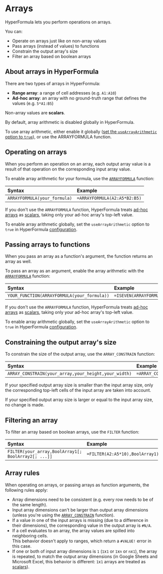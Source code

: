 # Arrays

HyperFormula lets you perform operations on arrays.

You can:
- Operate on arrays just like on non-array values
- Pass arrays (instead of values) to functions
- Constrain the output array's size
- Filter an array based on boolean arrays

## About arrays in HyperFormula

There are two types of arrays in HyperFormula:
* **Range array**: a range of cell addresses (e.g. `A1:A10`)
* **Ad-hoc array**: an array with no ground-truth range that defines the values (e.g. `5*A1:B5`)

Non-array values are **scalars**.

By default, array arithmetic is disabled globally in HyperFormula.

To use array arithmetic, either enable it globally ([set the `useArrayArithmetic` option to `true`](../api/interfaces/configparams.html#usearrayarithmetic)), or use the ARRAYFORMULA function.

## Operating on arrays

When you perform an operation on an array, each output array value is a result of that operation on the corresponding input array value.

To enable array arithmetic for your formula, use the [`ARRAYFORMULA`](built-in-functions.md#array-manipulation) function:

| Syntax | Example |
| :--- | :--- |
| `ARRAYFORMULA(your_formula)` | `=ARRAYFORMULA(A2:A5*B2:B5)` |

If you don't use the `ARRAYFORMULA` function, HyperFormula treats [ad-hoc arrays](#about-arrays-in-hyperformula) as [scalars](#about-arrays-in-hyperformula), taking only your ad-hoc array's top-left value.

To enable array arithmetic globally, set the `useArrayArithmetic` option to `true` in HyperFormula [configuration](../api/interfaces/configparams.html#usearrayarithmetic).

## Passing arrays to functions

When you pass an array as a function's argument, the function returns an array as well.

To pass an array as an argument, enable the array arithmetic with the [`ARRAYFORMULA`](built-in-functions.md#array-manipulation) function:

| Syntax | Example |
| :--- | :--- |
| `YOUR_FUNCTION(ARRAYFORMULA(your_formula))` | `=ISEVEN(ARRAYFORMULA(A2:A5*10))` |

If you don't use the `ARRAYFORMULA` function, HyperFormula treats [ad-hoc arrays](#about-arrays-in-hyperformula) as [scalars](#about-arrays-in-hyperformula), taking only your ad-hoc array's top-left value.

To enable array arithmetic globally, set the `useArrayArithmetic` option to `true` in HyperFormula [configuration](../api/interfaces/configparams.html#usearrayarithmetic).

## Constraining the output array's size

To constrain the size of the output array, use the `ARRAY_CONSTRAIN` function:

| Syntax | Example |
| :--- | :--- |
| `ARRAY_CONSTRAIN(your_array,your_height,your_width)` | `=ARRAY_CONSTRAIN(ARRAYFORMULA(A2:A5*10),2,1)` |

If your specified output array size is smaller than the input array size, only the corresponding top-left cells of the input array are taken into account.

If your specified output array size is larger or equal to the input array size, no change is made.

## Filtering an array

To filter an array based on boolean arrays, use the `FILTER` function:

| Syntax | Example |
| :--- | :--- |
| `FILTER(your_array,BoolArray1[; BoolArray2[; ...]]` | `=FILTER(A2:A5*10),BoolArray1)` |

## Array rules

When operating on arrays, or passing arrays as function arguments, the following rules apply:

* Array dimensions need to be consistent (e.g. every row needs to be of the same length).
* Input array dimensions can't be larger than output array dimensions (unless you're using the [`ARRAY_CONSTRAIN`](#constraining-the-output-array-s-size) function).
* If a value in one of the input arrays is missing (due to a difference in their dimensions), the corresponding value in the output array is `#N/A`.
* If a cell evaluates to an array, the array values are spilled into neighboring cells.<br>This behavior doesn't apply to ranges, which return a `#VALUE!` error in this case.
* If one or both of input array dimensions is `1` (`1`x`1` or `1`x`n` or `n`x`1`), the array is repeated, to match the output array dimensions (in Google Sheets and Microsoft Excel, this behavior is different: `1`x`1` arrays are treated as [scalars](#about-arrays-in-hyperformula)).
